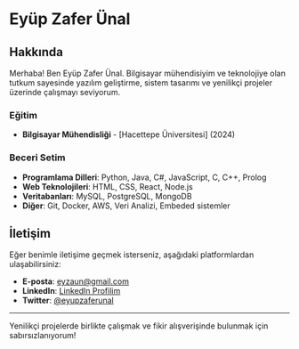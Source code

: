 
<!--
**eyzaun/eyzaun** is a ✨ _special_ ✨ repository because its `README.md` (this file) appears on your GitHub profile.

Here are some ideas to get you started:

- 🔭 I’m currently working on ...
- 🌱 I’m currently learning ...
- 👯 I’m looking to collaborate on ...
- 🤔 I’m looking for help with ...
- 💬 Ask me about ...
- 📫 How to reach me: ...
- 😄 Pronouns: ...
- ⚡ Fun fact: ...
-->

# Eyüp Zafer Ünal


## Hakkında

Merhaba! Ben Eyüp Zafer Ünal. Bilgisayar mühendisiyim ve teknolojiye olan tutkum sayesinde yazılım geliştirme, sistem tasarımı ve yenilikçi projeler üzerinde çalışmayı seviyorum. 

### Eğitim

- **Bilgisayar Mühendisliği** - [Hacettepe Üniversitesi] (2024)

### Beceri Setim

- **Programlama Dilleri**: Python, Java, C#, JavaScript, C, C++, Prolog
- **Web Teknolojileri**: HTML, CSS, React, Node.js
- **Veritabanları**: MySQL, PostgreSQL, MongoDB
- **Diğer**: Git, Docker, AWS, Veri Analizi, Embeded sistemler


## İletişim

Eğer benimle iletişime geçmek isterseniz, aşağıdaki platformlardan ulaşabilirsiniz:

- **E-posta**: eyzaun@gmail.com
- **LinkedIn**: [LinkedIn Profilim]([https://linkedin.com/in/eyzaun](https://www.linkedin.com/in/eyzaun))
- **Twitter**: [@eyupzaferunal](https://twitter.com/)

---

Yenilikçi projelerde birlikte çalışmak ve fikir alışverişinde bulunmak için sabırsızlanıyorum!
